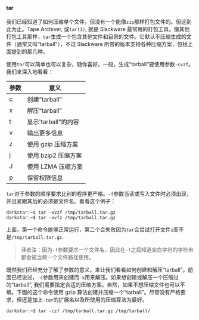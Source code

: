 #### tar

我们已经知道了如何压缩单个文件，但没有一个能像`zip`那样打包文件的。但这到此为止。Tape Archiver, 或`tar(1)`, 就是 Slackware 最常用的打包工具。像其他打包工具那样，`tar`生成一个包含其他文件和目录的文件。它默认不压缩生成的文件（通常又叫“tarball”），不过 Slackware 所带的版本支持各种压缩方案，包括上面提到的那几种。

使用`tar`可以简单也可以复杂，随你喜好。一般，生成“tarball”要使用参数`-cvzf`。我们来深入地看看：

| 参数 | 意义                |
| ---- | ------------------- |
| c    | 创建“tarball”       |
| x    | 解压“tarball”       |
| t    | 显示'tarball"的内容 |
| v    | 输出更多信息        |
| z    | 使用 gzip 压缩方案  |
| j    | 使用 bzip2 压缩方案 |
| J    | 使用 LZMA 压缩方案  |
| p    | 保留权限信息        |

`tar`对于参数的顺序要求比别的程序更严格。`-f`参数当读或写入文件时必须出现，并且紧跟其后的必须是文件名。看看这个例子：

```
darkstar:~$ tar -xvzf /tmp/tarball.tar.gz
darkstar:~$ tar -xvfz /tmp/tarball.tar.gz
```

上面，第一个命令能够正常运行，第二个会失败因为`tar`会尝试打开文件`z`而不是`/tmp/tarball.tar.gz`.

> 译者注：因为`-f`参数要求一个文件名，因此在`-f`之后知道空白字符的字符串都会被当做一个文件路径使用。

既然我们已经充分了解了参数的意义，来让我们看看如何创建和解压“tarball”。前面已经说过，`-c`参数用来创建而`-x`用来解压。如果想创建或解压一个压缩过的“tarball”, 我们需要指定合适的压缩方案。自然，如果不想压缩文件也可以不填。下面的这个命令使用 gzip 算法创建并压缩一个“tarball”。尽管没有严格要求，但还是加上`.tar`的扩展名以及所使用的压缩算法为最好。

```
darkstar:~$ tar -czf /tmp/tarball.tar.gz /tmp/tarball/
```
